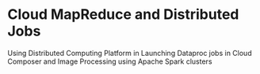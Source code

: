 # Cloud MapReduce and Distributed Jobs

Using Distributed Computing Platform in Launching Dataproc jobs in Cloud Composer and Image Processing using Apache Spark clusters

